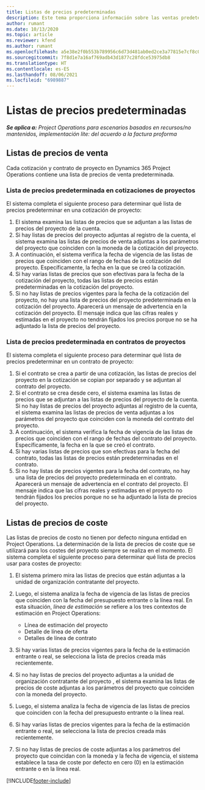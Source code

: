 ```yaml
---
title: Listas de precios predeterminadas
description: Este tema proporciona información sobre las ventas predeterminadas y listas de precio de costes en Project Operations.
author: rumant
ms.date: 10/13/2020
ms.topic: article
ms.reviewer: kfend
ms.author: rumant
ms.openlocfilehash: a5e38e2f0b553b789956c6d73d481ab0ed2ce3a77815e7cf8c058a0b4666c558
ms.sourcegitcommit: 7f8d1e7a16af769adb43d1877c28fdce53975db8
ms.translationtype: HT
ms.contentlocale: es-ES
ms.lasthandoff: 08/06/2021
ms.locfileid: "6989887"
---
```

# <a name="default-price-lists"></a>Listas de precios predeterminadas

_**Se aplica a:** Project Operations para escenarios basados en recursos/no mantenidos, implementación lite: del acuerdo a la factura proforma_

## <a name="sales-price-lists"></a>Listas de precios de venta

Cada cotización y contrato de proyecto en Dynamics 365 Project Operations contiene una lista de precios de venta predeterminada. 

### <a name="price-list-default-on-project-quotes"></a>Lista de precios predeterminada en cotizaciones de proyectos
El sistema completa el siguiente proceso para determinar qué lista de precios predeterminar en una cotización de proyecto:

1. El sistema examina las listas de precios que se adjuntan a las listas de precios del proyecto de la cuenta. 
2. Si hay listas de precios del proyecto adjuntas al registro de la cuenta, el sistema examina las listas de precios de venta adjuntas a los parámetros del proyecto que coinciden con la moneda de la cotización del proyecto.
3. A continuación, el sistema verifica la fecha de vigencia de las listas de precios que coinciden con el rango de fechas de la cotización del proyecto. Específicamente, la fecha en la que se creó la cotización.
4. Si hay varias listas de precios que son efectivas para la fecha de la cotización del proyecto, todas las listas de precios están predeterminadas en la cotización del proyecto.
5. Si no hay listas de precios vigentes para la fecha de la cotización del proyecto, no hay una lista de precios del proyecto predeterminada en la cotización del proyecto. Aparecerá un mensaje de advertencia en la cotización del proyecto. El mensaje indica que las cifras reales y estimadas en el proyecto no tendrán fijados los precios porque no se ha adjuntado la lista de precios del proyecto.

### <a name="price-list-default-on-project-contracts"></a>Lista de precios predeterminada en contratos de proyectos 
El sistema completa el siguiente proceso para determinar qué lista de precios predeterminar en un contrato de proyecto:

1. Si el contrato se crea a partir de una cotización, las listas de precios del proyecto en la cotización se copian por separado y se adjuntan al contrato del proyecto.
2. Si el contrato se crea desde cero, el sistema examina las listas de precios que se adjuntan a las listas de precios del proyecto de la cuenta. Si no hay listas de precios del proyecto adjuntas al registro de la cuenta, el sistema examina las listas de precios de venta adjuntas a los parámetros del proyecto que coinciden con la moneda del contrato del proyecto.
4. A continuación, el sistema verifica la fecha de vigencia de las listas de precios que coinciden con el rango de fechas del contrato del proyecto. Específicamente, la fecha en la que se creó el contrato.
5. Si hay varias listas de precios que son efectivas para la fecha del contrato, todas las listas de precios están predeterminadas en el contrato.
6. Si no hay listas de precios vigentes para la fecha del contrato, no hay una lista de precios del proyecto predeterminada en el contrato. Aparecerá un mensaje de advertencia en el contrato del proyecto. El mensaje indica que las cifras reales y estimadas en el proyecto no tendrán fijados los precios porque no se ha adjuntado la lista de precios del proyecto.

## <a name="cost-price-lists"></a>Listas de precios de coste

Las listas de precios de costo no tienen por defecto ninguna entidad en Project Operations. La determinación de la lista de precios de coste que se utilizará para los costes del proyecto siempre se realiza en el momento. El sistema completa el siguiente proceso para determinar qué lista de precios usar para costes de proyecto:

1. El sistema primero mira las listas de precios que están adjuntas a la unidad de organización contratante del proyecto.
2. Luego, el sistema analiza la fecha de vigencia de las listas de precios que coinciden con la fecha del presupuesto entrante o la línea real. En esta situación, *línea de estimación* se refiere a los tres contextos de estimación en Project Operations:

    - Línea de estimación del proyecto
    - Detalle de línea de oferta
    - Detalles de línea de contrato
  
3. Si hay varias listas de precios vigentes para la fecha de la estimación entrante o real, se selecciona la lista de precios creada más recientemente.
4. Si no hay listas de precios del proyecto adjuntas a la unidad de organización contratante del proyecto , el sistema examina las listas de precios de coste adjuntas a los parámetros del proyecto que coinciden con la moneda del proyecto.
5. Luego, el sistema analiza la fecha de vigencia de las listas de precios que coinciden con la fecha del presupuesto entrante o la línea real. 
6. Si hay varias listas de precios vigentes para la fecha de la estimación entrante o real, se selecciona la lista de precios creada más recientemente.
7. Si no hay listas de precios de coste adjuntas a los parámetros del proyecto que coincidan con la moneda y la fecha de vigencia, el sistema establece la tasa de coste por defecto en cero (0) en la estimación entrante o en la línea real.


[!INCLUDE[footer-include](../includes/footer-banner.md)]